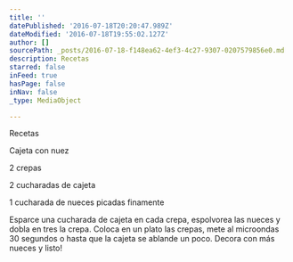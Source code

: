 ```yaml
---
title: ''
datePublished: '2016-07-18T20:20:47.989Z'
dateModified: '2016-07-18T19:55:02.127Z'
author: []
sourcePath: _posts/2016-07-18-f148ea62-4ef3-4c27-9307-0207579856e0.md
description: Recetas
starred: false
inFeed: true
hasPage: false
inNav: false
_type: MediaObject

---
```

Recetas

Cajeta con nuez

2 crepas

2 cucharadas de cajeta

1 cucharada de nueces picadas finamente

Esparce una cucharada de cajeta en cada crepa, espolvorea las nueces y dobla en tres la crepa. Coloca en un plato las crepas, mete al microondas 30 segundos o hasta que la cajeta se ablande un poco. Decora con más nueces y listo!